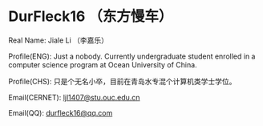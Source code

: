 # DurFleck16 （东方慢车）

Real Name: Jiale Li （李嘉乐）

Profile(ENG): Just a nobody. Currently undergraduate student enrolled in a computer science program at Ocean University of China.

Profile(CHS): 只是个无名小卒，目前在青岛水专混个计算机类学士学位。

Email(CERNET): [ljl1407@stu.ouc.edu.cn](mailto:ljl1407@stu.ouc.edu.cn)

Email(QQ): [durfleck16@qq.com](mailto:durfleck16@qq.com)

